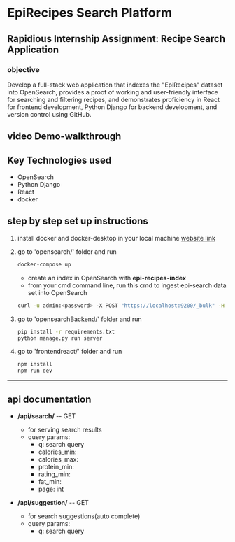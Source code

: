 # EpiRecipes Search Platform

## Rapidious Internship Assignment: Recipe Search Application

### objective
Develop a full-stack web application that indexes the "EpiRecipes" dataset into OpenSearch, provides a proof of working and  user-friendly interface for searching and filtering recipes, and demonstrates proficiency in React for frontend development, Python Django for backend development, and version control using GitHub.


## video Demo-walkthrough


## Key Technologies used
* OpenSearch
* Python Django
* React
* docker

## step by step set up instructions

1. install docker and docker-desktop in your local machine  [website link](https://docs.docker.com/desktop/install/windows-install/)

2. go to 'opensearch/' folder and run 
    ```sh
    docker-compose up 
    ```
    * create an index in OpenSearch with **epi-recipes-index**
    * from your cmd command line, run this cmd to ingest epi-search data set into OpenSearch
    ```sh
    curl -u admin:<password> -X POST "https://localhost:9200/_bulk" -H 'Content-Type: application/json' --data-binary @output_bulk.json
    ```
3. go to 'opensearchBackend/' folder and run
    ```sh
    pip install -r requirements.txt
    python manage.py run server
    ```
4. go to 'frontendreact/' folder and run
    ```sh
    npm install
    npm run dev
    ```
---
## api documentation

* **/api/search/** -- GET
    * for serving search results
    * query params:
        * q: search query
        * calories_min:
        * calories_max:
        * protein_min: 
        * rating_min:
        * fat_min:   
        * page: int   

* **/api/suggestion/** -- GET
    * for search suggestions(auto complete)
    * query params:
        * q: search query


